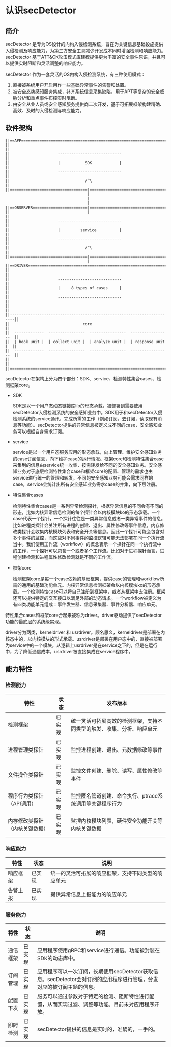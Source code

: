 # 认识secDetector

## 简介

secDetector 是专为OS设计的内构入侵检测系统，旨在为关键信息基础设施提供入侵检测及响应能力，为第三方安全工具减少开发成本同时增强检测和响应能力。secDetector 基于ATT&CK攻击模式库建模提供更为丰富的安全事件原语，并且可以提供实时阻断和灵活调整的响应能力。

secDetector 作为一套灵活的OS内构入侵检测系统，有三种使用模式：

1. 直接被系统用户开启用作一些基础异常事件的告警和处置。
2. 被安全态势感知服务集成，补齐系统信息采集缺陷，用于APT等复杂的安全威胁分析和重点事件布控实时阻断。
3. 由安全从业人员或安全感知服务提供商二次开发，基于可拓展框架构建精确、高效、及时的入侵检测与响应能力。

## 软件架构

```
||==APP===================================================================||
||                                                                        ||
||                     ----------------------------                       ||
||                     |           SDK            |                       ||
||                     ----------------------------                       ||
||                                 /^\                                    ||
||==================================|=====================================||
                                    |
                                    |
                                    |
||==OBSERVER========================|=====================================||
||                                  |                                     ||
||                     ----------------------------                       ||
||                     |         service          |                       ||
||                     ----------------------------                       ||
||                                 /^\                                    ||
||==================================|=====================================||
                                    |
||==DRIVER================================================================||
||                                                                        ||
||                     ----------------------------                       ||
||                     |     8 types of cases     |                       ||
||                     ----------------------------                       ||
||                                                                        ||
||------------------------------------------------------------------------||
||                                core                                    ||
||  -------------  ----------------  ----------------  -----------------  ||
||  | hook unit |  | collect unit |  | analyze unit |  | response unit |  ||
||  -------------  ----------------  ----------------  -----------------  ||
||                                                                        ||
||========================================================================||
```

secDetector在架构上分为四个部分：SDK、service、检测特性集合cases、检测框架core。

- SDK

  SDK是以一个用户态动态链接库lib的形态承载，被部署到需要使用secDetector入侵检测系统的安全感知业务中。SDK用于和secDetector入侵检测系统的service通讯，完成所需的工作（例如订阅，去订阅，读取现有消息等功能）。secDetector提供的异常信息被定义成不同的case，安全感知业务可以根据自身需求订阅。

- service

  service是以一个用户态服务应用的形态承载，向上管理、维护安全感知业务的case订阅信息，向下维护case的运行情况。框架core和检测特性集合case采集到的信息由service统一收集，按需转发给不同的安全感知业务。安全感知业务对于底层检测特性集合case和框架core的配置、管理的需求也由service进行统一的管理和转发。不同的安全感知业务可能会需求同样的case，service会统计出所有安全感知业务需求case的并集，向下层注册。

- 特性集合cases

  检测特性集合cases是一系列异常检测探针，根据异常信息的不同会有不同的形态，比如内核异常信息检测的每个探针会以内核模块ko的形态承载。一个case代表一个探针，一个探针往往是一类异常信息或者一类异常事件的信息。比如进程类探针会关注所有进程的创建、退出、属性修改等事件信息，内存修改类探针会收集内核模块列表和安全开关等信息。因此一个探针可能会包含对多个事件的监控，而这些对不同事件的监控逻辑可能无法部署在同一个执行流当中。我们使用工作流（workflow）的概念表示一个探针在同一个执行流中的工作，一个探针可以包含一个或者多个工作流。比如对于进程探针而言，进程创建检测和进程属性修改检测就是不同的工作流。

- 框架core

  检测框架core是每一个case依赖的基础框架，提供case的管理和workflow所需的通用的基础功能单元。内核异常信息检测框架会以内核模块ko的形态承载。一个检测特性case可以将自己注册到框架中，或者从框架中去注册。框架还可以提供特定的交互接口以满足外部的动态请求。一个workflow被定义为有四类功能单元组成：事件发生器、信息采集器、事件分析器、响应单元。

特性集合cases和框架core合起来被称为driver。driver驱动提供了secDetector功能的最底层的系统级实现。

driver分为两类，kerneldriver 和 usrdriver。顾名思义，kerneldriver是部署在内核态中的，以内核模块的形式承载。usrdriver是部署在用户态中的，直接被部署为service中的一个模块。从逻辑上usrdriver是在service之下的，但是在运行中，为了降低通信成本，usrdriver被直接集成在service程序中。

## 能力特性

### 检测能力

| 特性                           | 状态   | 发布版本                                                     |
| ------------------------------ | ------ | ------------------------------------------------------------ |
| 检测框架                       | 已实现 | 统一灵活可拓展高效的检测框架，支持不同类型的触发、收集、分析、响应单元 |
| 进程管理类探针                 | 已实现 | 监控进程创建、退出、元数据修改等事件                         |
| 文件操作类探针                 | 已实现 | 监控文件创建、删除、读写、属性修改等事件                     |
| 程序行为类探针（API调用）      | 已实现 | 监控匿名管道创建、命令执行、ptrace系统调用等关键程序行为     |
| 内存修改类探针（内核关键数据） | 已实现 | 监控内核模块列表，硬件安全功能开关等内核关键数据             |

### 响应能力

| 特性     | 状态   | 说明                                               |
| -------- | ------ | -------------------------------------------------- |
| 响应框架 | 已实现 | 统一的灵活可拓展的响应框架，支持不同类型的响应单元 |
| 告警上报 | 已实现 | 提供异常信息上报能力的响应单元                     |

### 服务能力

| 特性     | 状态   | 说明                                                         |
| -------- | ------ | ------------------------------------------------------------ |
| 通信框架 | 已实现 | 应用程序使用gRPC和service进行通信。功能被封装在SDK的动态库中。 |
| 订阅管理 | 已实现 | 应用程序可以一次订阅，长期使用secDetector获取信息。secDetector会对订阅的应用程序进行管理，分发对应的被订阅主题的信息。 |
| 配置下发 | 已实现 | 服务可以通过参数对于特定的检测、阻断特性进行配置，从而实现过滤、调整等功能。目前未对应用程序开放。 |
| 即时检测 | 已实现 | secDetector提供的信息是实时的，准确的，一手的。              |

